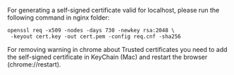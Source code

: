 For generating a self-signed certificate valid for localhost, please run the following command in nginx folder: 

```
openssl req -x509 -nodes -days 730 -newkey rsa:2048 \
 -keyout cert.key -out cert.pem -config req.cnf -sha256
```

For removing warning in chrome about Trusted certificates you need to add the self-signed certificate in KeyChain (Mac) and restart the browser (chrome://restart). 